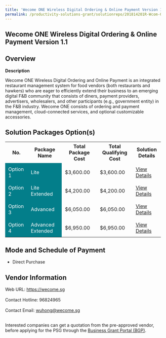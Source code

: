 ```yaml
---
title: 'Wecome ONE Wireless Digital Ordering & Online Payment Version 1.1'
permalink: /productivity-solutions-grant/solutionrepo/201814201R-Wcom-ONE-Wrlss-Dgtl-Ordrng-&-Onln-Pymnt-v-1-1
---
```


## Wecome ONE Wireless Digital Ordering & Online Payment Version 1.1

## Overview

**Description**

Wecome ONE Wireless Digital Ordering and Online Payment is an integrated restaurant management system for food vendors (both restaurants and hawkers) who are eager to efficiently extend their business to an emerging digital F&B community that consists of diners, payment providers, advertisers, wholesalers, and other participants (e.g., government entity) in the F&B industry. Wecome ONE consists of ordering and payment management, cloud-connected services, and optional customizable accessories.

## Solution Packages Option(s)

<table>
<tr>
<th><b>No.</b></th>
<th><b>Package Name</b></th>
<th><b>Total Package Cost</b></th>
<th><b>Total Qualifying Cost</b></th>
<th><b>Solution Details</b></th>
</tr>
<tr>
<td style='padding: 10px; background-color: #037E8A; color: #FFFFFF;'>Option 1</td>
<td style='padding: 10px; background-color: #037E8A; color: #FFFFFF;'>Lite</td>
<td style='padding: 10px;'>$3,600.00</td>
<td style='padding: 10px;'>$3,600.00</td>
<td style='padding: 10px;'><a href='/images/psg/Wecome_One_Wireless_Version1_1_Desensitised_Annex3_Part1.pdf' target='_blank'>View Details</a></td>
</tr>
<tr>
<td style='padding: 10px; background-color: #037E8A; color: #FFFFFF;'>Option 2</td>
<td style='padding: 10px; background-color: #037E8A; color: #FFFFFF;'>Lite Extended</td>
<td style='padding: 10px;'>$4,200.00</td>
<td style='padding: 10px;'>$4,200.00</td>
<td style='padding: 10px;'><a href='/images/psg/Wecome_One_Wireless_Version1_1_Desensitised_Annex3_Part2.pdf' target='_blank'>View Details</a></td>
</tr>
<tr>
<td style='padding: 10px; background-color: #037E8A; color: #FFFFFF;'>Option 3</td>
<td style='padding: 10px; background-color: #037E8A; color: #FFFFFF;'>Advanced</td>
<td style='padding: 10px;'>$6,050.00</td>
<td style='padding: 10px;'>$6,050.00</td>
<td style='padding: 10px;'><a href='/images/psg/Wecome_One_Wireless_Version1_1_Desensitised_Annex3_Part3.pdf' target='_blank'>View Details</a></td>
</tr>
<tr>
<td style='padding: 10px; background-color: #037E8A; color: #FFFFFF;'>Option 4</td>
<td style='padding: 10px; background-color: #037E8A; color: #FFFFFF;'>Advanced Extended</td>
<td style='padding: 10px;'>$6,950.00</td>
<td style='padding: 10px;'>$6,950.00</td>
<td style='padding: 10px;'><a href='/images/psg/Wecome_One_Wireless_Version1_1_Desensitised_Annex3_Part4.pdf' target='_blank'>View Details</a></td>
</tr>
</table>

## Mode and Schedule of Payment

 - Direct Purchase

## Vendor Information

 Web URL: https://wecome.sg <br><br>Contact Hotline: 96824965 <br><br>Contact Email: wuhong@wecome.sg <br><br>

Interested companies can get a quotation from the pre-approved vendor, before applying for the PSG through the <a href='https://www.businessgrants.gov.sg/' target='_blank' rel='noopener'>Business Grant Portal (BGP)</a>.

<script src="/jquery/resize-tables.js"></script>
